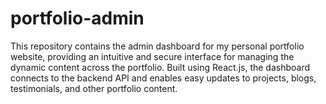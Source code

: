 # portfolio-admin
This repository contains the admin dashboard for my personal portfolio website, providing an intuitive and secure interface for managing the dynamic content across the portfolio. Built using React.js, the dashboard connects to the backend API and enables easy updates to projects, blogs, testimonials, and other portfolio content.
